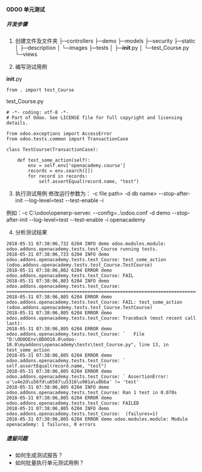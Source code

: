 #### ODOO 单元测试

##### 开发步骤
1. 创建文件及文件夹
├─controllers
├─demo
├─models
├─security
├─static
│  ├─description
│  └─images
├─tests
│  ├─__init__.py
│  └─test_Course.py
└─views

2. 编写测试用例

__init__.py

```
from . import test_Course
```
test_Course.py

```
# -*- coding: utf-8 -*-
# Part of Odoo. See LICENSE file for full copyright and licensing details.

from odoo.exceptions import AccessError
from odoo.tests.common import TransactionCase

class TestCourse(TransactionCase):

    def test_some_action(self):
        env = self.env['openacademy.course']
        records = env.search([])
        for record in records:
            self.assertEqual(record.name, "test")
```


3. 执行测试用例
修改运行参数为：
-c file path> -d db name> --stop-after-init --log-level=test --test-enable -i

例如：-c C:\odoo\openerp-server.
--config=..\odoo.conf -d demo  --stop-after-init --log-level=test --test-enable -i openacademy

4. 分析测试结果

```
2018-05-31 07:38:06,732 6204 INFO demo odoo.modules.module: odoo.addons.openacademy.tests.test_Course running tests.
2018-05-31 07:38:06,733 6204 INFO demo odoo.addons.openacademy.tests.test_Course: test_some_action (odoo.addons.openacademy.tests.test_Course.TestCourse)
2018-05-31 07:38:06,802 6204 ERROR demo odoo.addons.openacademy.tests.test_Course: FAIL
2018-05-31 07:38:06,803 6204 INFO demo odoo.addons.openacademy.tests.test_Course: ======================================================================
2018-05-31 07:38:06,805 6204 ERROR demo odoo.addons.openacademy.tests.test_Course: FAIL: test_some_action (odoo.addons.openacademy.tests.test_Course.TestCourse)
2018-05-31 07:38:06,805 6204 ERROR demo odoo.addons.openacademy.tests.test_Course: Traceback (most recent call last):
2018-05-31 07:38:06,805 6204 ERROR demo odoo.addons.openacademy.tests.test_Course: `   File "D:\ODOOEnv\ODOO10.0\odoo-10.0\myaddons\openacademy\tests\test_Course.py", line 13, in test_some_action
2018-05-31 07:38:06,805 6204 ERROR demo odoo.addons.openacademy.tests.test_Course: `     self.assertEqual(record.name, "test")
2018-05-31 07:38:06,805 6204 ERROR demo odoo.addons.openacademy.tests.test_Course: ` AssertionError: u'\u4e2d\u56fd\u6587\u5316\u901a\u8bba' != 'test'
2018-05-31 07:38:06,805 6204 INFO demo odoo.addons.openacademy.tests.test_Course: Ran 1 test in 0.070s
2018-05-31 07:38:06,805 6204 ERROR demo odoo.addons.openacademy.tests.test_Course: FAILED
2018-05-31 07:38:06,805 6204 INFO demo odoo.addons.openacademy.tests.test_Course:  (failures=1)
2018-05-31 07:38:06,805 6204 ERROR demo odoo.modules.module: Module openacademy: 1 failures, 0 errors
```


##### 遗留问题
- 如何生成测试报告？
- 如何批量执行单元测试用例？